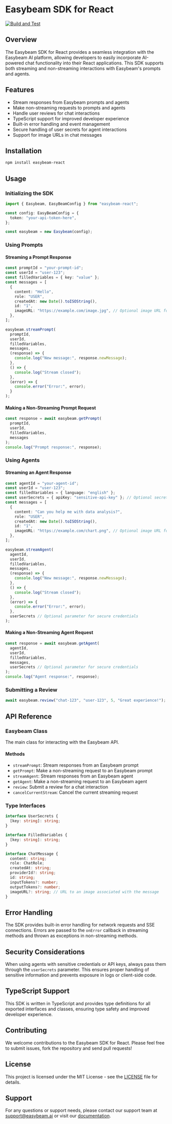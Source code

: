 # Easybeam SDK for React

[![Build and Test](https://github.com/easybeamai/easybeam-react/actions/workflows/ci.yml/badge.svg)](https://github.com/easybeamai/easybeam-react/actions)

## Overview

The Easybeam SDK for React provides a seamless integration with the Easybeam AI platform, allowing developers to easily incorporate AI-powered chat functionality into their React applications. This SDK supports both streaming and non-streaming interactions with Easybeam's prompts and agents.

## Features

- Stream responses from Easybeam prompts and agents
- Make non-streaming requests to prompts and agents
- Handle user reviews for chat interactions
- TypeScript support for improved developer experience
- Built-in error handling and event management
- Secure handling of user secrets for agent interactions
- Support for image URLs in chat messages

## Installation

```bash
npm install easybeam-react
```

## Usage

### Initializing the SDK

```typescript
import { Easybeam, EasyBeamConfig } from "easybeam-react";

const config: EasyBeamConfig = {
  token: "your-api-token-here",
};

const easybeam = new Easybeam(config);
```

### Using Prompts

#### Streaming a Prompt Response

```typescript
const promptId = "your-prompt-id";
const userId = "user-123";
const filledVariables = { key: "value" };
const messages = [
  {
    content: "Hello",
    role: "USER",
    createdAt: new Date().toISOString(),
    id: "1",
    imageURL: "https://example.com/image.jpg", // Optional image URL for the message, not supported by all models
  },
];

easybeam.streamPrompt(
  promptId,
  userId,
  filledVariables,
  messages,
  (response) => {
    console.log("New message:", response.newMessage);
  },
  () => {
    console.log("Stream closed");
  },
  (error) => {
    console.error("Error:", error);
  }
);
```

#### Making a Non-Streaming Prompt Request

```typescript
const response = await easybeam.getPrompt(
  promptId,
  userId,
  filledVariables,
  messages
);
console.log("Prompt response:", response);
```

### Using Agents

#### Streaming an Agent Response

```typescript
const agentId = "your-agent-id";
const userId = "user-123";
const filledVariables = { language: "english" };
const userSecrets = { apiKey: "sensitive-api-key" }; // Optional secrets for agent
const messages = [
  {
    content: "Can you help me with data analysis?",
    role: "USER",
    createdAt: new Date().toISOString(),
    id: "1",
    imageURL: "https://example.com/chart.png", // Optional image URL for the message
  },
];

easybeam.streamAgent(
  agentId,
  userId,
  filledVariables,
  messages,
  (response) => {
    console.log("New message:", response.newMessage);
  },
  () => {
    console.log("Stream closed");
  },
  (error) => {
    console.error("Error:", error);
  },
  userSecrets // Optional parameter for secure credentials
);
```

#### Making a Non-Streaming Agent Request

```typescript
const response = await easybeam.getAgent(
  agentId,
  userId,
  filledVariables,
  messages,
  userSecrets // Optional parameter for secure credentials
);
console.log("Agent response:", response);
```

### Submitting a Review

```typescript
await easybeam.review("chat-123", "user-123", 5, "Great experience!");
```

## API Reference

### Easybeam Class

The main class for interacting with the Easybeam API.

#### Methods

- `streamPrompt`: Stream responses from an Easybeam prompt
- `getPrompt`: Make a non-streaming request to an Easybeam prompt
- `streamAgent`: Stream responses from an Easybeam agent
- `getAgent`: Make a non-streaming request to an Easybeam agent
- `review`: Submit a review for a chat interaction
- `cancelCurrentStream`: Cancel the current streaming request

### Type Interfaces

```typescript
interface UserSecrets {
  [key: string]: string;
}

interface FilledVariables {
  [key: string]: string;
}

interface ChatMessage {
  content: string;
  role: ChatRole;
  createdAt: string;
  providerId?: string;
  id: string;
  inputTokens?: number;
  outputTokens?: number;
  imageURL?: string; // URL to an image associated with the message
}
```

## Error Handling

The SDK provides built-in error handling for network requests and SSE connections. Errors are passed to the `onError` callback in streaming methods and thrown as exceptions in non-streaming methods.

## Security Considerations

When using agents with sensitive credentials or API keys, always pass them through the `userSecrets` parameter. This ensures proper handling of sensitive information and prevents exposure in logs or client-side code.

## TypeScript Support

This SDK is written in TypeScript and provides type definitions for all exported interfaces and classes, ensuring type safety and improved developer experience.

## Contributing

We welcome contributions to the Easybeam SDK for React. Please feel free to submit issues, fork the repository and send pull requests!

## License

This project is licensed under the MIT License - see the [LICENSE](LICENSE) file for details.

## Support

For any questions or support needs, please contact our support team at support@easybeam.ai or visit our [documentation](https://docs.easybeam.ai).
